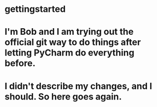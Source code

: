 # gettingstarted

# I'm Bob and I am trying out the official git way to do things after letting PyCharm do everything before.

# I didn't describe my changes, and I should.  So here goes again.
